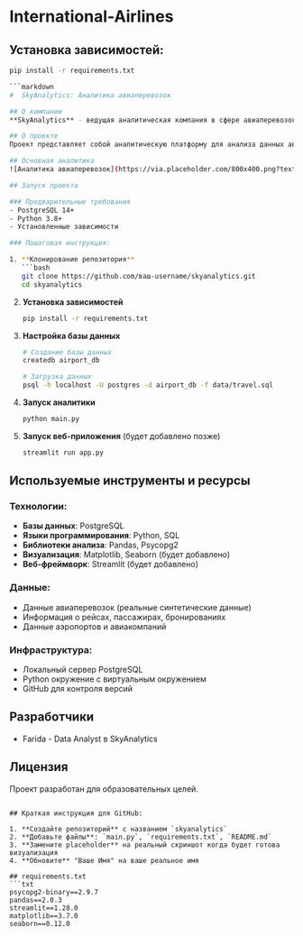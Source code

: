 # International-Airlines

## Установка зависимостей:
```bash
pip install -r requirements.txt

```markdown
#  SkyAnalytics: Аналитика авиаперевозок

## О компании
**SkyAnalytics** - ведущая аналитическая компания в сфере авиаперевозок. Мы специализируемся на анализе данных авиакомпаний, аэропортов и пассажирских потоков для оптимизации бизнес-процессов и улучшения качества обслуживания.

## О проекте
Проект представляет собой аналитическую платформу для анализа данных авиаперевозок. Мы проводим комплексный анализ рейсов, пассажиропотоков, загруженности аэропортов и эффективности авиакомпаний.

## Основная аналитика
![Аналитика авиаперевозок](https://via.placeholder.com/800x400.png?text=Скриншот+аналитики+будет+добавлен+позже)

## Запуск проекта

### Предварительные требования
- PostgreSQL 14+
- Python 3.8+
- Установленные зависимости

### Пошаговая инструкция:

1. **Клонирование репозитория**
   ```bash
   git clone https://github.com/ваш-username/skyanalytics.git
   cd skyanalytics
   ```

2. **Установка зависимостей**
   ```bash
   pip install -r requirements.txt
   ```

3. **Настройка базы данных**
   ```bash
   # Создание базы данных
   createdb airport_db
   
   # Загрузка данных
   psql -h localhost -U postgres -d airport_db -f data/travel.sql
   ```

4. **Запуск аналитики**
   ```bash
   python main.py
   ```

5. **Запуск веб-приложения** (будет добавлено позже)
   ```bash
   streamlit run app.py
   ```

## Используемые инструменты и ресурсы

### Технологии:
- **Базы данных**: PostgreSQL
- **Языки программирования**: Python, SQL
- **Библиотеки анализа**: Pandas, Psycopg2
- **Визуализация**: Matplotlib, Seaborn (будет добавлено)
- **Веб-фреймворк**: Streamlit (будет добавлено)

### Данные:
- Данные авиаперевозок (реальные синтетические данные)
- Информация о рейсах, пассажирах, бронированиях
- Данные аэропортов и авиакомпаний

### Инфраструктура:
- Локальный сервер PostgreSQL
- Python окружение с виртуальным окружением
- GitHub для контроля версий

## Разработчики
- Farida - Data Analyst в SkyAnalytics

## Лицензия
Проект разработан для образовательных целей.
```

## Краткая инструкция для GitHub:

1. **Создайте репозиторий** с названием `skyanalytics`
2. **Добавьте файлы**: `main.py`, `requirements.txt`, `README.md`
3. **Замените placeholder** на реальный скриншот когда будет готова визуализация
4. **Обновите** "Ваше Имя" на ваше реальное имя

## requirements.txt
```txt
psycopg2-binary==2.9.7
pandas==2.0.3
streamlit==1.28.0
matplotlib==3.7.0
seaborn==0.12.0
```



